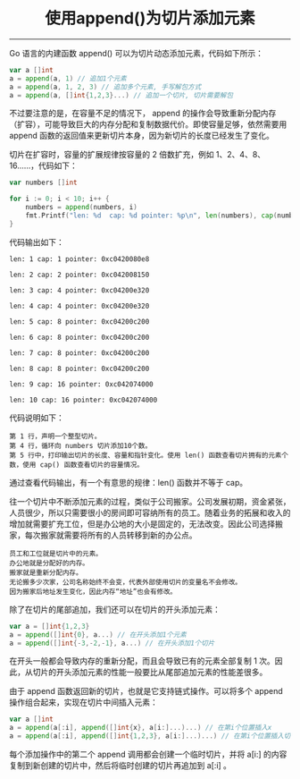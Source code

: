 <center><h1>使用append()为切片添加元素</h1></center>

---

Go 语言的内建函数 append() 可以为切片动态添加元素，代码如下所示：

```go
var a []int
a = append(a, 1) // 追加1个元素
a = append(a, 1, 2, 3) // 追加多个元素, 手写解包方式
a = append(a, []int{1,2,3}...) // 追加一个切片, 切片需要解包
```

不过要注意的是，在容量不足的情况下， append 的操作会导致重新分配内存（扩容），可能导致巨大的内存分配和复制数据代价。即使容量足够，依然需要用 append 函数的返回值来更新切片本身，因为新切片的长度已经发生了变化。

切片在扩容时，容量的扩展规律按容量的 2 倍数扩充，例如 1、2、4、8、16……，代码如下：

```go
var numbers []int

for i := 0; i < 10; i++ {
    numbers = append(numbers, i)
    fmt.Printf("len: %d  cap: %d pointer: %p\n", len(numbers), cap(numbers), numbers)
}
```

代码输出如下：

```
len: 1 cap: 1 pointer: 0xc0420080e8

len: 2 cap: 2 pointer: 0xc042008150

len: 3 cap: 4 pointer: 0xc04200e320

len: 4 cap: 4 pointer: 0xc04200e320

len: 5 cap: 8 pointer: 0xc04200c200

len: 6 cap: 8 pointer: 0xc04200c200

len: 7 cap: 8 pointer: 0xc04200c200

len: 8 cap: 8 pointer: 0xc04200c200

len: 9 cap: 16 pointer: 0xc042074000

len: 10 cap: 16 pointer: 0xc042074000
```

代码说明如下：

```
第 1 行，声明一个整型切片。
第 4 行，循环向 numbers 切片添加10个数。
第 5 行中，打印输出切片的长度、容量和指针变化。使用 len() 函数查看切片拥有的元素个数，使用 cap() 函数查看切片的容量情况。
```

通过查看代码输出，有一个有意思的规律：len() 函数并不等于 cap。

往一个切片中不断添加元素的过程，类似于公司搬家。公司发展初期，资金紧张，人员很少，所以只需要很小的房间即可容纳所有的员工。随着业务的拓展和收入的增加就需要扩充工位，但是办公地的大小是固定的，无法改变。因此公司选择搬家，每次搬家就需要将所有的人员转移到新的办公点。

```
员工和工位就是切片中的元素。
办公地就是分配好的内存。
搬家就是重新分配内存。
无论搬多少次家，公司名称始终不会变，代表外部使用切片的变量名不会修改。
因为搬家后地址发生变化，因此内存“地址”也会有修改。
```

除了在切片的尾部追加，我们还可以在切片的开头添加元素：

```go
var a = []int{1,2,3}
a = append([]int{0}, a...) // 在开头添加1个元素
a = append([]int{-3,-2,-1}, a...) // 在开头添加1个切片
```

在开头一般都会导致内存的重新分配，而且会导致已有的元素全部复制 1 次。因此，从切片的开头添加元素的性能一般要比从尾部追加元素的性能差很多。

由于 append 函数返回新的切片，也就是它支持链式操作。可以将多个 append 操作组合起来，实现在切片中间插入元素：

```go
var a []int
a = append(a[:i], append([]int{x}, a[i:]...)...) // 在第i个位置插入x
a = append(a[:i], append([]int{1,2,3}, a[i:]...)...) // 在第i个位置插入切片
```

每个添加操作中的第二个 append 调用都会创建一个临时切片，并将 a[i:] 的内容复制到新创建的切片中，然后将临时创建的切片再追加到 a[:i] 。
